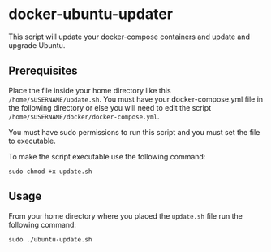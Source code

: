 # docker-ubuntu-updater
This script will update your docker-compose containers and update and upgrade Ubuntu. 

## Prerequisites
Place the file inside your home directory like this `/home/$USERNAME/update.sh`. You must have your docker-compose.yml file in the following directory or else you will need to edit the script `/home/$USERNAME/docker/docker-compose.yml`.

You must have sudo permissions to run this script and you must set the file to executable.

To make the script executable use the following command:

```
sudo chmod +x update.sh
```

## Usage
From your home directory where you placed the `update.sh` file run the following command:
```
sudo ./ubuntu-update.sh
```
